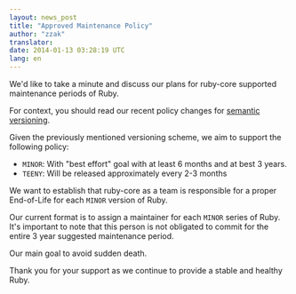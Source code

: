 ```yaml
---
layout: news_post
title: "Approved Maintenance Policy"
author: "zzak"
translator:
date: 2014-01-13 03:28:19 UTC
lang: en
---
```


We'd like to take a minute and discuss our plans for ruby-core supported maintenance periods of Ruby.

For context, you should read our recent policy changes for [semantic versioning](/en/news/2013/12/21/semantic-versioning-after-2-1-0).

Given the previously mentioned versioning scheme, we aim to support the following policy:

  * `MINOR`: With "best effort" goal with at least 6 months and at best 3 years.
  * `TEENY`: Will be released approximately every 2-3 months

We want to establish that ruby-core as a team is responsible for a proper End-of-Life for each `MINOR` version of Ruby.

Our current format is to assign a maintainer for each `MINOR` series of Ruby. It's important to note that this person is not obligated to commit for the entire 3 year suggested maintenance period.

Our main goal to avoid sudden death.

Thank you for your support as we continue to provide a stable and healthy Ruby.

